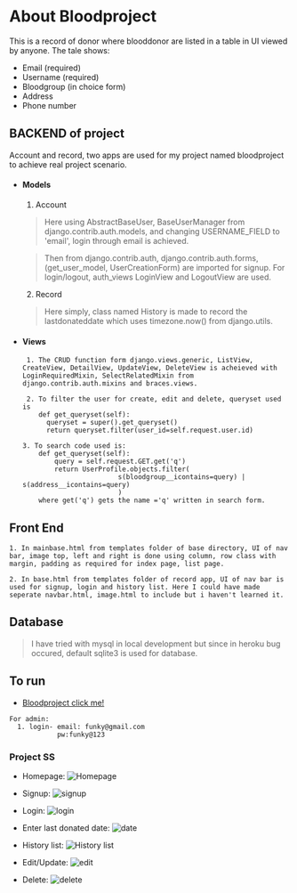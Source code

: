 # About Bloodproject
This is a record of donor where blooddonor are listed in a table in UI viewed by anyone. The tale shows:
* Email (required)
* Username (required)
* Bloodgroup (in choice form)
* Address
* Phone number

## BACKEND of project
Account and record, two apps are used for my project named bloodproject to achieve real project scenario.
* #### Models
  1. Account
    > Here using AbstractBaseUser, BaseUserManager from django.contrib.auth.models,
      and changing USERNAME_FIELD to 'email', login through email is achieved.

    >  Then from django.contrib.auth, django.contrib.auth.forms, (get_user_model, UserCreationForm) are imported for signup.
    >  For login/logout, auth_views LoginView and LogoutView are used.
  2. Record
    >  Here simply, class named History is made to record the lastdonateddate which uses timezone.now() from django.utils.

* #### Views
  ```
   1. The CRUD function form django.views.generic, ListView, CreateView, DetailView, UpdateView, DeleteView is acheieved with LoginRequiredMixin, SelectRelatedMixin from django.contrib.auth.mixins and braces.views.

   2. To filter the user for create, edit and delete, queryset used is
      def get_queryset(self):
        queryset = super().get_queryset()
        return queryset.filter(user_id=self.request.user.id)

  3. To search code used is:
      def get_queryset(self):
          query = self.request.GET.get('q')
          return UserProfile.objects.filter(
                          s(bloodgroup__icontains=query) | s(address__icontains=query)
                          )
      where get('q') gets the name ='q' written in search form.
    ```

## Front End
```
1. In mainbase.html from templates folder of base directory, UI of nav bar, image top, left and right is done using column, row class with margin, padding as required for index page, list page.

2. In base.html from templates folder of record app, UI of nav bar is used for signup, login and history list. Here I could have made seperate navbar.html, image.html to include but i haven't learned it.
```
## Database
> I have tried with mysql in local development but since in heroku bug occured, default sqlite3 is used for database.


## To run
* [Bloodproject click me!](https://blooddonorsystem.herokuapp.com)
```
For admin:
  1. login- email: funky@gmail.com
            pw:funky@123
```
### Project SS

* Homepage: ![Homepage](/BloodProjectSS/Homepage.png)

* Signup: ![signup](/BloodProjectSS/Signup.png)

* Login: ![login](/BloodProjectSS/Login.png)

* Enter last donated date: ![date](/BloodProjectSS/date.png)

* History list: ![History list](/BloodProjectSS/historylist.png)

* Edit/Update: ![edit](BloodProjectSS/update.png)

* Delete: ![delete](/BloodProjectSS/delete.png)
